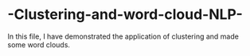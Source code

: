 # -Clustering-and-word-cloud-NLP-
In this file, I have demonstrated the application of clustering and made some word clouds.
